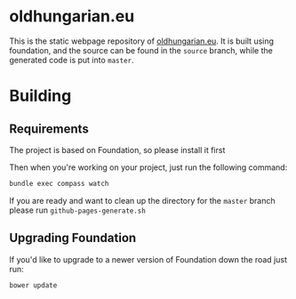 # oldhungarian.eu

This is the static webpage repository of [oldhungarian.eu](http://oldhungarian.eu). It is built using foundation, and the
source can be found in the `source` branch, while the generated code is put into `master`.

# Building

## Requirements

The project is based on Foundation, so please install it first

Then when you're working on your project, just run the following command:

```bash
bundle exec compass watch
```

If you are ready and want to clean up the directory for the `master` branch please run `github-pages-generate.sh`

## Upgrading Foundation

If you'd like to upgrade to a newer version of Foundation down the road just run:

```bash
bower update
```
